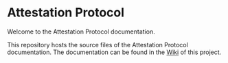 # Attestation Protocol


Welcome to the Attestation Protocol documentation.

This repository hosts the source files of the Attestation Protocol documentation. The documentation can be found in the [Wiki](https://github.com/somedotone/attestation-protocol/wiki/Attestation-Protocol) of this project.
